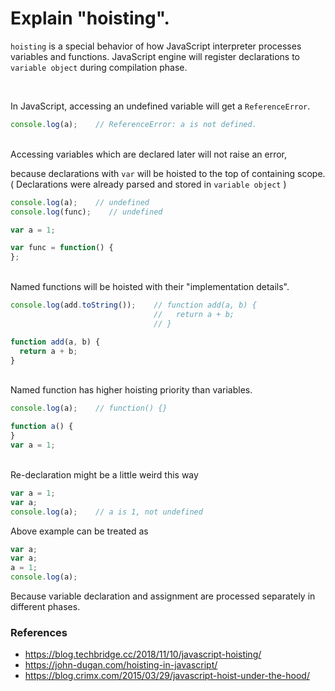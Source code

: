 # Explain "hoisting".
`hoisting` is a special behavior of how JavaScript interpreter processes variables and functions.
JavaScript engine will register declarations to `variable object` during compilation phase.

<br>

In JavaScript, accessing an undefined variable will get a `ReferenceError`.

```js
console.log(a);    // ReferenceError: a is not defined.
```
<br>
Accessing variables which are declared later will not raise an error,

because declarations with `var` will be hoisted to the top of containing scope.
( Declarations were already parsed and stored in `variable object` )

```js
console.log(a);    // undefined
console.log(func);    // undefined

var a = 1;

var func = function() {
};
```
<br>
Named functions will be hoisted with their "implementation details".

```js
console.log(add.toString());    // function add(a, b) {
                                //   return a + b;
                                // }

function add(a, b) {
  return a + b;
}
```

<br>
Named function has higher hoisting priority than variables.

```js
console.log(a);    // function() {}

function a() {
}
var a = 1;
```

<br>
Re-declaration might be a little weird this way

```js
var a = 1;
var a;
console.log(a);    // a is 1, not undefined
```

Above example can be treated as

```js
var a;
var a;
a = 1;
console.log(a);
```

Because variable declaration and assignment are processed separately in different phases.

### References
 - https://blog.techbridge.cc/2018/11/10/javascript-hoisting/
 - https://john-dugan.com/hoisting-in-javascript/
 - https://blog.crimx.com/2015/03/29/javascript-hoist-under-the-hood/
